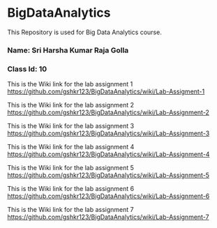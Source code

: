 # BigDataAnalytics
This Repository is used for Big Data Analytics course.

### Name: Sri Harsha Kumar Raja Golla
### Class Id: 10

This is the Wiki link for the lab assignment 1
https://github.com/gshkr123/BigDataAnalytics/wiki/Lab-Assigment-1

This is the Wiki link for the lab assignment 2
https://github.com/gshkr123/BigDataAnalytics/wiki/Lab-Assignment-2

This is the Wiki link for the lab assignment 3
https://github.com/gshkr123/BigDataAnalytics/wiki/Lab-Assignment-3

This is the Wiki link for the lab assignment 4
https://github.com/gshkr123/BigDataAnalytics/wiki/Lab-Assignment-4

This is the Wiki link for the lab assignment 5
https://github.com/gshkr123/BigDataAnalytics/wiki/Lab-Assignment-5

This is the Wiki link for the lab assignment 6
https://github.com/gshkr123/BigDataAnalytics/wiki/Lab-Assignment-6

This is the Wiki link for the lab assignment 7
https://github.com/gshkr123/BigDataAnalytics/wiki/Lab-Assignment-7
